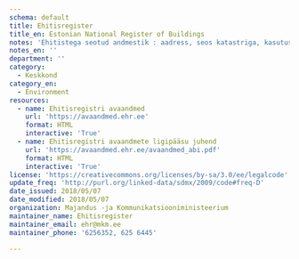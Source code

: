 ```yaml
---
schema: default
title: Ehitisregister
title_en: Estonian National Register of Buildings
notes: 'Ehitistega seotud andmestik : aadress, seos katastriga, kasutusotstarbed, ruumikuju, sissepääsupunktid, energiamärgi, ehitusloa info, kasutusloa info ja tehnilised andmed.  Ehitisregistri klassifikaatorid.'
notes_en: ''
department: ''
category:
  - Keskkond
category_en:
  - Environment
resources:
  - name: Ehitisregistri avaandmed
    url: 'https://avaandmed.ehr.ee'
    format: HTML
    interactive: 'True'
  - name: Ehitisregistri avaandmete ligipääsu juhend
    url: 'https://avaandmed.ehr.ee/avaandmed_abi.pdf'
    format: HTML
    interactive: 'True'
license: 'https://creativecommons.org/licenses/by-sa/3.0/ee/legalcode'
update_freq: 'http://purl.org/linked-data/sdmx/2009/code#freq-D'
date_issued: 2018/05/07
date_modified: 2018/05/07
organization: Majandus -ja Kommunikatsiooniministeerium
maintainer_name: Ehitisregister
maintainer_email: ehr@mkm.ee
maintainer_phone: '6256352, 625 6445'

---
```

